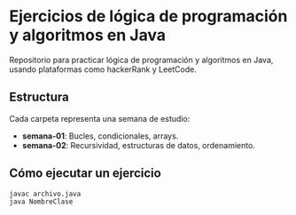 # Ejercicios de lógica de programación y algoritmos en Java

Repositorio para practicar lógica de programación y algoritmos en Java, usando plataformas como hackerRank y LeetCode.

## Estructura
Cada carpeta representa una semana de estudio:
- **semana-01**: Bucles, condicionales, arrays.
- **semana-02**: Recursividad, estructuras de datos, ordenamiento.

## Cómo ejecutar un ejercicio
```bash
javac archivo.java
java NombreClase

